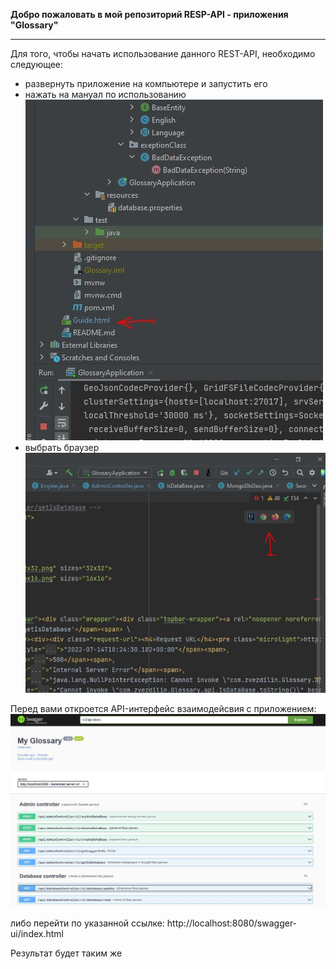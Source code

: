 **Добро пожаловать в мой репозиторий RESP-API - приложения "Glossary"**  

***
Для того, чтобы начать использование данного REST-API, необходимо следующее:
+  развернуть приложение на компьютере и запустить его
+ нажать на мануал по использованию 
![guide](img/2.guide.JPG)
+ выбрать браузер
![запуск](img/3.%20browser.JPG)


Перед вами откроется API-интерфейс взаимодейсвия с приложением:
![запуск](img/1.%20interface.JPG)

либо перейти по указанной ссылке:
http://localhost:8080/swagger-ui/index.html

Результат будет таким же